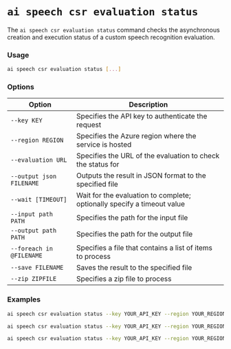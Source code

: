# `ai speech csr evaluation status`

The `ai speech csr evaluation status` command checks the asynchronous creation and execution status of a custom speech recognition evaluation.

### Usage

``` bash
ai speech csr evaluation status [...]
```

### Options

| Option | Description |
|--------|-------------|
| `--key KEY` | Specifies the API key to authenticate the request |
| `--region REGION` | Specifies the Azure region where the service is hosted |
| `--evaluation URL` | Specifies the URL of the evaluation to check the status for |
| `--output json FILENAME` | Outputs the result in JSON format to the specified file |
| `--wait [TIMEOUT]` | Wait for the evaluation to complete; optionally specify a timeout value |
| `--input path PATH` | Specifies the path for the input file |
| `--output path PATH` | Specifies the path for the output file |
| `--foreach in @FILENAME` | Specifies a file that contains a list of items to process |
| `--save FILENAME` | Saves the result to the specified file |
| `--zip ZIPFILE` | Specifies a zip file to process |

### Examples

``` bash title="Check the status of a custom speech recognition evaluation"
ai speech csr evaluation status --key YOUR_API_KEY --region YOUR_REGION --evaluation YOUR_EVALUATION_URL --output json status_output.json
```

``` bash title="Wait for the evaluation to complete with a timeout of 300 seconds"
ai speech csr evaluation status --key YOUR_API_KEY --region YOUR_REGION --evaluation YOUR_EVALUATION_URL --wait 300
```

``` bash title="Save the result to a specified file"
ai speech csr evaluation status --key YOUR_API_KEY --region YOUR_REGION --evaluation YOUR_EVALUATION_URL --save result.json
```